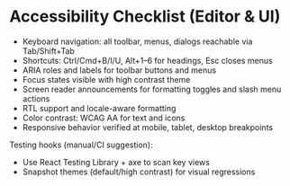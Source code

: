 # Accessibility Checklist (Editor & UI)

- Keyboard navigation: all toolbar, menus, dialogs reachable via Tab/Shift+Tab
- Shortcuts: Ctrl/Cmd+B/I/U, Alt+1–6 for headings, Esc closes menus
- ARIA roles and labels for toolbar buttons and menus
- Focus states visible with high contrast theme
- Screen reader announcements for formatting toggles and slash menu actions
- RTL support and locale-aware formatting
- Color contrast: WCAG AA for text and icons
- Responsive behavior verified at mobile, tablet, desktop breakpoints

Testing hooks (manual/CI suggestion):
- Use React Testing Library + axe to scan key views
- Snapshot themes (default/high contrast) for visual regressions
